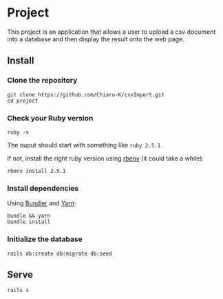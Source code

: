 # Project

This project is an application that allows a user to upload a csv document into a database and then display the result onto the web page.

## Install

### Clone the repository

```shell
git clone https://github.com/Chiaro-K/csvImport.git
cd project
```

### Check your Ruby version

```shell
ruby -v
```

The ouput should start with something like `ruby 2.5.1`

If not, install the right ruby version using [rbenv](https://github.com/rbenv/rbenv) (it could take a while):

```shell
rbenv install 2.5.1
```

### Install dependencies

Using [Bundler](https://github.com/bundler/bundler) and [Yarn](https://github.com/yarnpkg/yarn):

```shell
bundle && yarn
bundle install
```
### Initialize the database

```shell
rails db:create db:migrate db:seed
```

## Serve

```shell
rails s
```
